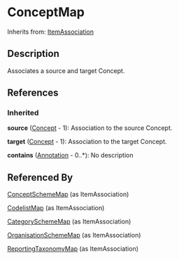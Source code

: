 
# ConceptMap

Inherits from: [ItemAssociation](ItemAssociation.md)



## Description

Associates a source and target Concept.




## References

### Inherited

**source** ([Concept](../ConceptSchemes/Concept.md) - 1): Association to the source Concept.

**target** ([Concept](../ConceptSchemes/Concept.md) - 1): Association to the target Concept.

**contains** ([Annotation](../Base/Annotation.md) - 0..*): No description



## Referenced By

[ConceptSchemeMap](ConceptSchemeMap.md) (as ItemAssociation)

[CodelistMap](CodelistMap.md) (as ItemAssociation)

[CategorySchemeMap](CategorySchemeMap.md) (as ItemAssociation)

[OrganisationSchemeMap](OrganisationSchemeMap.md) (as ItemAssociation)

[ReportingTaxonomyMap](ReportingTaxonomyMap.md) (as ItemAssociation)


